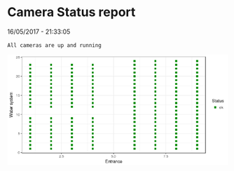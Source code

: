 Camera Status report
================
16/05/2017 - 21:33:05

    All cameras are up and running

![](camreport_files/figure-markdown_github/unnamed-chunk-2-1.png)
